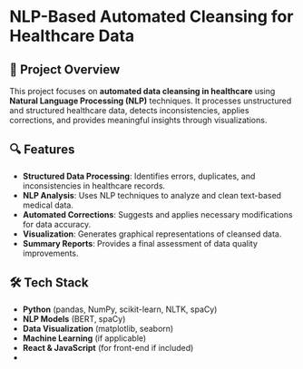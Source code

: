 # NLP-Based Automated Cleansing for Healthcare Data

## 📌 Project Overview
This project focuses on **automated data cleansing in healthcare** using **Natural Language Processing (NLP)** techniques. It processes unstructured and structured healthcare data, detects inconsistencies, applies corrections, and provides meaningful insights through visualizations.

## 🔍 Features
- **Structured Data Processing**: Identifies errors, duplicates, and inconsistencies in healthcare records.
- **NLP Analysis**: Uses NLP techniques to analyze and clean text-based medical data.
- **Automated Corrections**: Suggests and applies necessary modifications for data accuracy.
- **Visualization**: Generates graphical representations of cleansed data.
- **Summary Reports**: Provides a final assessment of data quality improvements.

## 🛠️ Tech Stack
- **Python** (pandas, NumPy, scikit-learn, NLTK, spaCy)
- **NLP Models** (BERT, spaCy)
- **Data Visualization** (matplotlib, seaborn)
- **Machine Learning** (if applicable)
- **React & JavaScript** (for front-end if included)
- 

